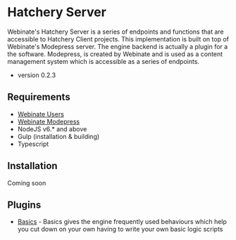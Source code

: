 # Hatchery Server
Webinate's Hatchery Server is a series of endpoints and functions that are accessible to Hatchery Client projects.
This implementation is built on top of Webinate's Modepress server. The engine backend is actually a plugin for a the software.
Modepress, is created by Webinate and is used as a content management system which is accessible as a series of endpoints.

* version 0.2.3

## Requirements

* [Webinate Users](https://github.com/Webinate/users)
* [Webinate Modepress](https://github.com/Webinate/modepress)
* NodeJS v6.* and above
* Gulp (installation & building)
* Typescript

## Installation

Coming soon

## Plugins

* [Basics](https://github.com/PixelSwarm/en-basics) - Basics gives the engine frequently used behaviours
which help you cut down on your own having to write your own basic logic scripts
